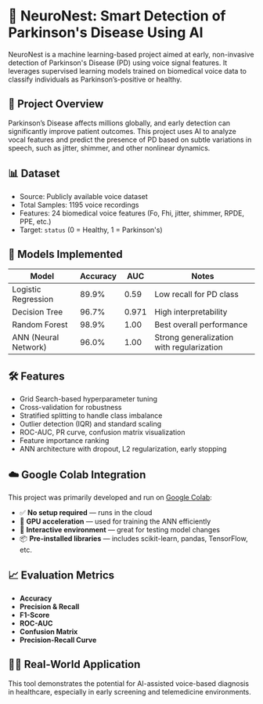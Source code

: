 # 🧠 NeuroNest: Smart Detection of Parkinson's Disease Using AI

NeuroNest is a machine learning-based project aimed at early, non-invasive detection of Parkinson's Disease (PD) using voice signal features. It leverages supervised learning models trained on biomedical voice data to classify individuals as Parkinson’s-positive or healthy.

## 🚀 Project Overview

Parkinson’s Disease affects millions globally, and early detection can significantly improve patient outcomes. This project uses AI to analyze vocal features and predict the presence of PD based on subtle variations in speech, such as jitter, shimmer, and other nonlinear dynamics.

## 📊 Dataset

- Source: Publicly available voice dataset
- Total Samples: 1195 voice recordings
- Features: 24 biomedical voice features (Fo, Fhi, jitter, shimmer, RPDE, PPE, etc.)
- Target: `status` (0 = Healthy, 1 = Parkinson's)

## 🔧 Models Implemented

| Model              | Accuracy | AUC    | Notes                                    |
|-------------------|----------|--------|------------------------------------------|
| Logistic Regression | 89.9%    | 0.59   | Low recall for PD class                  |
| Decision Tree      | 96.7%    | 0.971  | High interpretability                    |
| Random Forest      | 98.9%    | 1.00   | Best overall performance                 |
| ANN (Neural Network)| 96.0%    | 1.00   | Strong generalization with regularization|

## 🛠️ Features

- Grid Search-based hyperparameter tuning
- Cross-validation for robustness
- Stratified splitting to handle class imbalance
- Outlier detection (IQR) and standard scaling
- ROC-AUC, PR curve, confusion matrix visualization
- Feature importance ranking
- ANN architecture with dropout, L2 regularization, early stopping
## ☁️ Google Colab Integration

This project was primarily developed and run on [Google Colab](https://colab.research.google.com/):

- ✅ **No setup required** — runs in the cloud  
- 🚀 **GPU acceleration** — used for training the ANN efficiently  
- 🧪 **Interactive environment** — great for testing model changes  
- 📦 **Pre-installed libraries** — includes scikit-learn, pandas, TensorFlow, etc.

## 📈 Evaluation Metrics

- **Accuracy**
- **Precision & Recall**
- **F1-Score**
- **ROC-AUC**
- **Confusion Matrix**
- **Precision-Recall Curve**

## 👨‍⚕️ Real-World Application

This tool demonstrates the potential for AI-assisted voice-based diagnosis in healthcare, especially in early screening and telemedicine environments.



